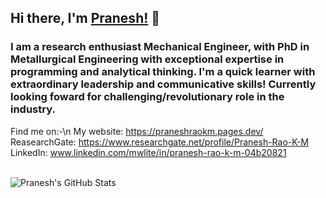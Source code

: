 ## Hi there, I'm [Pranesh!](https://praneshraokm.pages.dev/) 👋

<h3>I am a research enthusiast Mechanical Engineer, with PhD in Metallurgical Engineering with exceptional expertise in programming and analytical thinking. I'm a quick learner with extraordinary leadership and communicative skills! Currently looking foward for challenging/revolutionary role in the industry.</h3>

Find me on:-\n
My website: https://praneshraokm.pages.dev/
<br />
ReasearchGate: https://www.researchgate.net/profile/Pranesh-Rao-K-M
<br />
LinkedIn: www.linkedin.com/mwlite/in/pranesh-rao-k-m-04b20821

<br />

<a href="https://github.com/PraneshRaoKM">
  <img align="left" src="https://github-readme-stats.anuraghazra1.vercel.app/api?username=PraneshRaoKM&count_private=true&theme=dracula" alt="Pranesh's GitHub Stats" />
</a>

